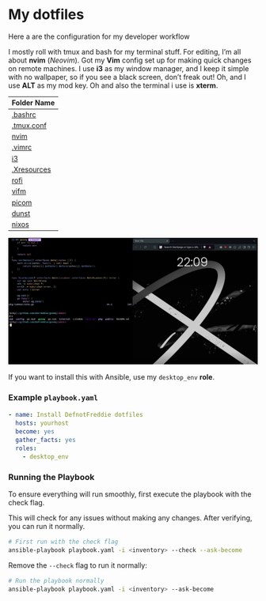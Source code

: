 # My dotfiles 
Here a are the configuration for my developer workflow

I mostly roll with tmux and bash for my terminal stuff.
For editing, I’m all about **nvim** (*Neovim*).
Got my **Vim** config set up for making quick changes on remote machines.
I use **i3** as my window manager, and I keep it simple with no wallpaper, so if you see a black screen, don’t freak out! Oh, and I use **ALT** as my mod key.
Oh and also the terminal i use is **xterm**.


| Folder Name   |
|---------------|
| [.bashrc](/.bashrc)       |
| [.tmux.conf](/.tmux.conf) |
| [nvim](/nvim)             |
| [.vimrc](/vimrc)         |
| [i3](/i3)                 |
| [.Xresources](/.Xresources)|
| [rofi](/rofi)             |
| [vifm](/vifm)             |
| [picom](/picom)           |
| [dunst](/dunst)           |
| [nixos](/nixos)           |


![My dektop env](/pubilc/static/my_desk_env.png)

If you want to install this with Ansible, use my `desktop_env` **role**.

### Example `playbook.yaml`
```yaml
- name: Install DefnotFreddie dotfiles
  hosts: yourhost
  become: yes
  gather_facts: yes
  roles:
    - desktop_env
```

### Running the Playbook
To ensure everything will run smoothly, first execute the playbook with the check flag.

This will check for any issues without making any changes. After verifying, you can run it normally.

```bash
# First run with the check flag
ansible-playbook playbook.yaml -i <inventory> --check --ask-become
```

Remove the `--check` flag to run it normally:

```bash
# Run the playbook normally
ansible-playbook playbook.yaml -i <inventory> --ask-become
```

